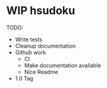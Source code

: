 # WIP hsudoku
TODO:
- Write tests
- Cleanup documentation
- Github work
  - CI
  - Make documentation available
  - Nice Readme
- 1.0 Tag
